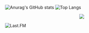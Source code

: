 <!-- - Currently learning Java -->


<!--![My Skills](https://skillicons.dev/icons?i=idea,java&theme=dark,css,html,php,js)-->

![Anurag's GitHub stats](https://github-readme-stats.vercel.app/api?username=maersel&show_icons=true&theme=synthwave)
![Top Langs](https://github-readme-stats.vercel.app/api/top-langs/?username=maersel&theme=synthwave)
<p align="center">
  <img src="https://streak-stats.demolab.com?user=Maersel&theme=synthwave" />
</p>
  
  
![Last.FM](https://github-readme-lastfm-stats.netlify.app/.netlify/functions/card?user=maersel&theme=dark&show_scrobbles=true)  

<!---
Maersel/Maersel is a ✨ special ✨ repository because its `README.md` (this file) appears on your GitHub profile.
You can click the Preview link to take a look at your changes.
![willianrod's wakatime stats](https://github-readme-stats.vercel.app/api/wakatime?username=maersel)
--->
